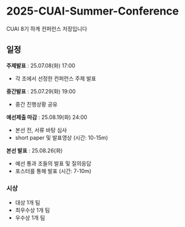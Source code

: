# 2025-CUAI-Summer-Conference
CUAI 8기 하계 컨퍼런스 저장입니다

## 일정
**주제발표** : 25.07.08(화) 17:00 
- 각 조에서 선정한 컨퍼런스 주제 발표

**중간발표** : 25.07.29(화) 19:00
- 중간 진행상황 공유

**예선제출 마감** : 25.08.19(화) 24:00 
- 본선 전, 서류 바탕 심사
- short paper 및 발표영상 (시간: 10-15m)

**본선 발표** : 25.08.26(화)
- 예선 통과 조들의 발표 및 질의응답
- 포스터를 통해 발표 (시간: 7-10m)


### 시상
* 대상 1개 팀
* 최우수상 1개 팀
* 우수상 1개 팀
